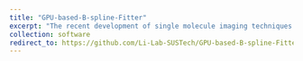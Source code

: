 ```yaml
---
title: "GPU-based-B-spline-Fitter"
excerpt: "The recent development of single molecule imaging techniques has enabled not only high accuracy spatial resolution imaging but also information rich functional imaging. Abundant information of the single molecules can be encoded in its diffraction pattern and be extracted precisely (e.g. 3D position, wavelength, dipole orientation). However, sophisticated high dimensional point spread function (PSF) modeling and analyzing methods have greatly impeded the broad accessibility of these techniques. Here, we present a graphics processing unit (GPU)-based B-spline PSF modeling method which could flexibly model high dimensional PSFs with arbitrary shape without greatly increasing the model parameters. Our B-spline fitter achieves 100 times speed improvement and minimal uncertainty for each dimension, enabling efficient high dimensional single molecule analysis. We demonstrated, both in simulations and experiments, the universality and flexibility of our B-spline fitter to accurately extract the abundant information from different types of high dimensional single molecule data including multicolor PSF (3D + color), multi-channel four-dimensional 4Pi-PSF (3D + interference phase) and five-dimensional vortex PSF (3D + dipole orientation). <br/><img src='/images/GPU-based-B-spline-Fitter.png'>"
collection: software
redirect_to: https://github.com/Li-Lab-SUSTech/GPU-based-B-spline-Fitter
---
```

